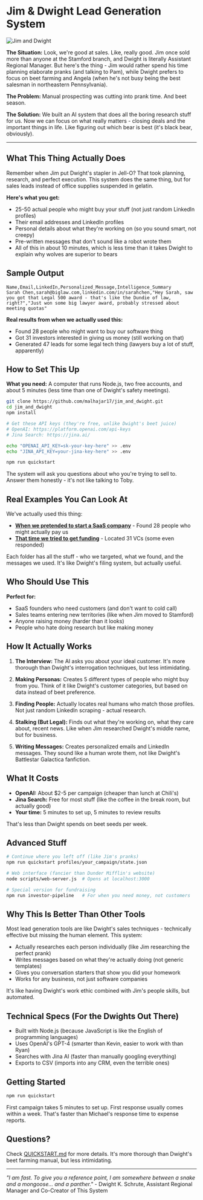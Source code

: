 # Jim & Dwight Lead Generation System

![Jim and Dwight](https://tenor.com/view/comedy-the-office-dwight-jim-nonsense-gif-3457615)

**The Situation:** Look, we're good at sales. Like, really good. Jim once sold more than anyone at the Stamford branch, and Dwight is literally Assistant Regional Manager. But here's the thing - Jim would rather spend his time planning elaborate pranks (and talking to Pam), while Dwight prefers to focus on beet farming and Angela (when he's not busy being the best salesman in northeastern Pennsylvania).

**The Problem:** Manual prospecting was cutting into prank time. And beet season.

**The Solution:** We built an AI system that does all the boring research stuff for us. Now we can focus on what really matters - closing deals and the important things in life. Like figuring out which bear is best (it's black bear, obviously).

---

## What This Thing Actually Does

Remember when Jim put Dwight's stapler in Jell-O? That took planning, research, and perfect execution. This system does the same thing, but for sales leads instead of office supplies suspended in gelatin.

**Here's what you get:**
- 25-50 actual people who might buy your stuff (not just random LinkedIn profiles)
- Their email addresses and LinkedIn profiles 
- Personal details about what they're working on (so you sound smart, not creepy)
- Pre-written messages that don't sound like a robot wrote them
- All of this in about 10 minutes, which is less time than it takes Dwight to explain why wolves are superior to bears

## Sample Output

```csv
Name,Email,LinkedIn,Personalized_Message,Intelligence_Summary
Sarah Chen,sarah@biglaw.com,linkedin.com/in/sarahchen,"Hey Sarah, saw you got that Legal 500 award - that's like the Dundie of law, right?","Just won some big lawyer award, probably stressed about meeting quotas"
```

**Real results from when we actually used this:**
- Found 28 people who might want to buy our software thing
- Got 31 investors interested in giving us money (still working on that)
- Generated 47 leads for some legal tech thing (lawyers buy a lot of stuff, apparently)

## How to Set This Up

**What you need:** A computer that runs Node.js, two free accounts, and about 5 minutes (less time than one of Dwight's safety meetings).

```bash
git clone https://github.com/malhajar17/jim_and_dwight.git
cd jim_and_dwight
npm install

# Get these API keys (they're free, unlike Dwight's beet juice)
# OpenAI: https://platform.openai.com/api-keys 
# Jina Search: https://jina.ai/

echo "OPENAI_API_KEY=sk-your-key-here" >> .env
echo "JINA_API_KEY=your-jina-key-here" >> .env

npm run quickstart
```

The system will ask you questions about who you're trying to sell to. Answer them honestly - it's not like talking to Toby.

## Real Examples You Can Look At

We've actually used this thing:

- **[When we pretended to start a SaaS company](profiles/p_20250726_1425_sales/)** - Found 28 people who might actually pay us
- **[That time we tried to get funding](profiles/p_20250726_1445_investment/)** - Located 31 VCs (some even responded)

Each folder has all the stuff - who we targeted, what we found, and the messages we used. It's like Dwight's filing system, but actually useful.

## Who Should Use This

**Perfect for:**
- SaaS founders who need customers (and don't want to cold call)
- Sales teams entering new territories (like when Jim moved to Stamford)
- Anyone raising money (harder than it looks)
- People who hate doing research but like making money

## How It Actually Works

1. **The Interview:** The AI asks you about your ideal customer. It's more thorough than Dwight's interrogation techniques, but less intimidating.

2. **Making Personas:** Creates 5 different types of people who might buy from you. Think of it like Dwight's customer categories, but based on data instead of beet preference.

3. **Finding People:** Actually locates real humans who match those profiles. Not just random LinkedIn scraping - actual research.

4. **Stalking (But Legal):** Finds out what they're working on, what they care about, recent news. Like when Jim researched Dwight's middle name, but for business.

5. **Writing Messages:** Creates personalized emails and LinkedIn messages. They sound like a human wrote them, not like Dwight's Battlestar Galactica fanfiction.

## What It Costs

- **OpenAI:** About $2-5 per campaign (cheaper than lunch at Chili's)
- **Jina Search:** Free for most stuff (like the coffee in the break room, but actually good)
- **Your time:** 5 minutes to set up, 5 minutes to review results

That's less than Dwight spends on beet seeds per week.

## Advanced Stuff

```bash
# Continue where you left off (like Jim's pranks)
npm run quickstart profiles/your_campaign/state.json

# Web interface (fancier than Dunder Mifflin's website)
node scripts/web-server.js  # Opens at localhost:3000

# Special version for fundraising
npm run investor-pipeline   # For when you need money, not customers
```

## Why This Is Better Than Other Tools

Most lead generation tools are like Dwight's sales techniques - technically effective but missing the human element. This system:

- Actually researches each person individually (like Jim researching the perfect prank)
- Writes messages based on what they're actually doing (not generic templates)
- Gives you conversation starters that show you did your homework
- Works for any business, not just software companies

It's like having Dwight's work ethic combined with Jim's people skills, but automated.

## Technical Specs (For the Dwights Out There)

- Built with Node.js (because JavaScript is like the English of programming languages)
- Uses OpenAI's GPT-4 (smarter than Kevin, easier to work with than Ryan)
- Searches with Jina AI (faster than manually googling everything)
- Exports to CSV (imports into any CRM, even the terrible ones)

## Getting Started

```bash
npm run quickstart
```

First campaign takes 5 minutes to set up. First response usually comes within a week. That's faster than Michael's response time to expense reports.

## Questions?

Check [QUICKSTART.md](QUICKSTART.md) for more details. It's more thorough than Dwight's beet farming manual, but less intimidating.

---

*"I am fast. To give you a reference point, I am somewhere between a snake and a mongoose... and a panther."* - Dwight K. Schrute, Assistant Regional Manager and Co-Creator of This System
